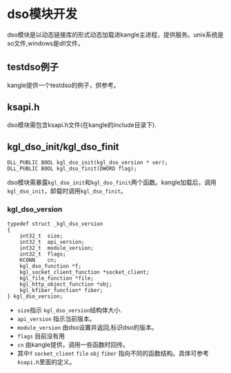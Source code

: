 # dso模块开发
dso模块是以动态链接库的形式动态加载进kangle主进程，提供服务。unix系统是so文件,windows是dll文件。

## testdso例子
kangle提供一个testdso的例子，供参考。

## ksapi.h
dso模块需包含ksapi.h文件(在kangle的include目录下).

## kgl_dso_init/kgl_dso_finit
```
DLL_PUBLIC BOOL kgl_dso_init(kgl_dso_version * ver);
DLL_PUBLIC BOOL kgl_dso_finit(DWORD flag);
```
dso模块需暴露`kgl_dso_init`和`kgl_dso_finit`两个函数。kangle加载后，调用`kgl_dso_init`，卸载时调用`kgl_dso_finit`。

### kgl_dso_version
```
typedef struct _kgl_dso_version
{
	int32_t  size;
	int32_t  api_version;
	int32_t  module_version;
	int32_t  flags;
	KCONN    cn;
	kgl_dso_function *f;
	kgl_socket_client_function *socket_client;
	kgl_file_function *file;
	kgl_http_object_function *obj;
	kgl_kfiber_function* fiber;
} kgl_dso_version;
```
* `size`指示 `kgl_dso_version`结构体大小.
* `api_version` 指示当前版本。
* `module_version` 由dso设置并返回,标识dso的版本。
* `flags` 目前没有用
* `cn` 由kangle提供，调用一些函数时回传。
* 其中`f` `socket_client` `file` `obj` `fiber` 指向不同的函数结构。具体可参考`ksapi.h`里面的定义。
